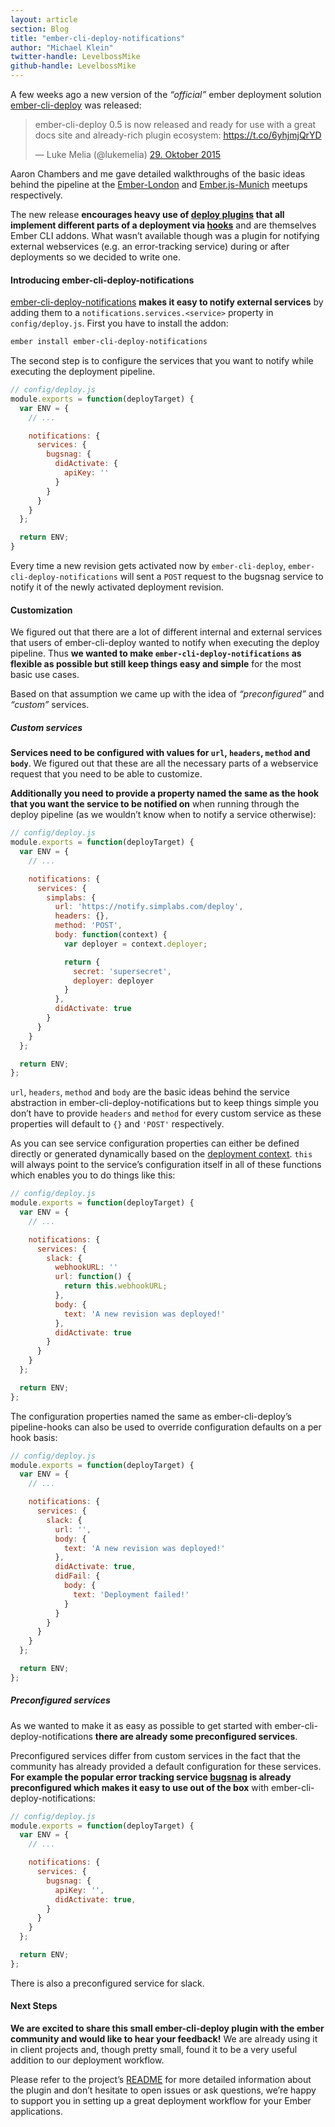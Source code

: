 ```yaml
---
layout: article
section: Blog
title: "ember-cli-deploy-notifications"
author: "Michael Klein"
twitter-handle: LevelbossMike
github-handle: LevelbossMike
---
```


A few weeks ago a new version of the _“official”_ ember deployment solution [ember-cli-deploy](http://t.umblr.com/redirect?z=http%3A%2F%2Fember-cli.github.io%2Fember-cli-deploy%2F&t=ZjdiOTNiMzU2MjQ5ZWJmMzJiNTA5YjM1OTZiMTI1M2JkMjM0ZDg1MyxrVEZrWEV4YQ%3D%3D) was released:

<blockquote class="twitter-tweet" lang="de"><p lang="en" dir="ltr">ember-cli-deploy 0.5 is now released and ready for use with a great docs site and already-rich plugin ecosystem: <a href="https://t.co/6yhjmjQrYD">https://t.co/6yhjmjQrYD</a></p>&mdash; Luke Melia (@lukemelia) <a href="https://twitter.com/lukemelia/status/659787938625134592">29. Oktober 2015</a></blockquote> <script async src="//platform.twitter.com/widgets.js" charset="utf-8"></script>

<!--break-->

Aaron Chambers and me gave detailed walkthroughs of the basic ideas behind the pipeline at the [Ember-London](http://t.umblr.com/redirect?z=https%3A%2F%2Fvimeo.com%2F139125310&t=YTU1NDVlM2JmMzQzODFhZTYyZmNkZWI0MGRiNzg4YTU0ZWUyNGE5NyxrVEZrWEV4YQ%3D%3D) and [Ember.js-Munich](http://t.umblr.com/redirect?z=https%3A%2F%2Fwww.youtube.com%2Fwatch%3Fv%3Dd4xwIv_9Cg0&t=OWRjODhkZmEwODlhOWQ5ODI0MGU4OTMwZDA4OGEwYmQyZWFmNWQ1NSxrVEZrWEV4YQ%3D%3D) meetups respectively.

The new release **encourages heavy use of [deploy plugins](http://t.umblr.com/redirect?z=http%3A%2F%2Femberobserver.com%2Fcategories%2Fember-cli-deploy-plugins&t=OGFhZmM5YzQ0ZWViM2Y3OWIxM2I0OTcyZjVjMzViMDc2NjcxMDViNixrVEZrWEV4YQ%3D%3D) that all implement different parts of a deployment via [hooks](http://t.umblr.com/redirect?z=http%3A%2F%2Fember-cli.com%2Fember-cli-deploy%2Fdocs%2Fv0.5.x%2Fpipeline-hooks%2F&t=OGU2Y2FhYzdlNDQ3ZjBiNTYxYTZmMzE0ZWM2NTg4MmUyZGZmN2YzNSxrVEZrWEV4YQ%3D%3D)** and are themselves Ember CLI addons. What wasn’t available though was a plugin for notifying external webservices (e.g. an error-tracking service) during or after deployments so we decided to write one.

#### Introducing ember-cli-deploy-notifications

[ember-cli-deploy-notifications](http://t.umblr.com/redirect?z=https%3A%2F%2Fgithub.com%2Fsimplabs%2Fember-cli-deploy-notifications&t=NGU3YTMzNDdjYmZlODk2YWNjOWVmMWIxMWE1ZGQ3ZTdkMzE0ZjFiOCxrVEZrWEV4YQ%3D%3D) **makes it easy to notify external services** by adding them to a `notifications.services.<service>` property in `config/deploy.js`. First you have to install the addon:

```bash
ember install ember-cli-deploy-notifications
```

The second step is to configure the services that you want to notify while executing the deployment pipeline.

```js
// config/deploy.js
module.exports = function(deployTarget) {
  var ENV = {
    // ...

    notifications: {
      services: {
        bugsnag: {
          didActivate: {
            apiKey: ''
          }
        }
      }
    }
  };

  return ENV;
}
```

Every time a new revision gets activated now by `ember-cli-deploy`, `ember-cli-deploy-notifications` will sent a `POST` request to the bugsnag service to notify it of the newly activated deployment revision.

#### Customization

We figured out that there are a lot of different internal and external services that users of ember-cli-deploy wanted to notify when executing the deploy pipeline. Thus **we wanted to make `ember-cli-deploy-notifications` as flexible as possible but still keep things easy and simple** for the most basic use cases.

Based on that assumption we came up with the idea of _“preconfigured”_ and _“custom”_ services.

##### Custom services

**Services need to be configured with values for `url`, `headers`, `method` and `body`**. We figured out that these are all the necessary parts of a webservice request that you need to be able to customize.

**Additionally you need to provide a property named the same as the hook that you want the service to be notified on** when running through the deploy pipeline (as we wouldn’t know when to notify a service otherwise):

```js
// config/deploy.js
module.exports = function(deployTarget) {
  var ENV = {
    // ...

    notifications: {
      services: {
        simplabs: {
          url: 'https://notify.simplabs.com/deploy',
          headers: {},
          method: 'POST',
          body: function(context) {
            var deployer = context.deployer;

            return {
              secret: 'supersecret',
              deployer: deployer
            }
          },
          didActivate: true
        }
      }
    }
  };

  return ENV;
};
```

`url`, `headers`, `method` and `body` are the basic ideas behind the service abstraction in ember-cli-deploy-notifications but to keep things simple you don’t have to provide `headers` and `method` for every custom service as these properties will default to `{}` and `'POST'` respectively.

As you can see service configuration properties can either be defined directly or generated dynamically based on the [deployment context](http://t.umblr.com/redirect?z=http%3A%2F%2Fember-cli.com%2Fember-cli-deploy%2Fdocs%2Fv0.5.x%2Fdeployment-context%2F&t=NmUzYWVmMjM2ZDY4M2FmM2NkOWEyY2MwMjkwZjU0Yjk2ZmNhNmI1MCxrVEZrWEV4YQ%3D%3D). `this` will always point to the service’s configuration itself in all of these functions which enables you to do things like this:

```js
// config/deploy.js
module.exports = function(deployTarget) {
  var ENV = {
    // ...

    notifications: {
      services: {
        slack: {
          webhookURL: ''
          url: function() {
            return this.webhookURL;
          },
          body: {
            text: 'A new revision was deployed!'
          },
          didActivate: true
        }
      }
    }
  };

  return ENV;
};
```

The configuration properties named the same as ember-cli-deploy’s pipeline-hooks can also be used to override configuration defaults on a per hook basis:

```js
// config/deploy.js
module.exports = function(deployTarget) {
  var ENV = {
    // ...

    notifications: {
      services: {
        slack: {
          url: '',
          body: {
            text: 'A new revision was deployed!'
          },
          didActivate: true,
          didFail: {
            body: {
              text: 'Deployment failed!'
            }
          }
        }
      }
    }
  };

  return ENV;
};
```

##### Preconfigured services

As we wanted to make it as easy as possible to get started with ember-cli-deploy-notifications **there are already some preconfigured services**.

Preconfigured services differ from custom services in the fact that the community has already provided a default configuration for these services. **For example the popular error tracking service [bugsnag](http://t.umblr.com/redirect?z=https%3A%2F%2Fbugsnag.com&t=N2RlYTkzZGViNzEzNTY5YTQ5ZjljOGM2ZTJhNzMzZTQ0ZTI3NjIwMSxrVEZrWEV4YQ%3D%3D) is already preconfigured which makes it easy to use out of the box** with ember-cli-deploy-notifications:

```js
// config/deploy.js
module.exports = function(deployTarget) {
  var ENV = {
    // ...

    notifications: {
      services: {
        bugsnag: {
          apiKey: '',
          didActivate: true,
        }
      }
    }
  };

  return ENV;
};
```

There is also a preconfigured service for slack.

#### Next Steps

**We are excited to share this small ember-cli-deploy plugin with the ember community and would like to hear your feedback!** We are already using it in client projects and, though pretty small, found it to be a very useful addition to our deployment workflow.

Please refer to the project’s [README](https://github.com/simplabs/ember-cli-deploy-notifications#readme) for more detailed information about the plugin and don’t hesitate to open issues or ask questions, we’re happy to support you in setting up a great deployment workflow for your Ember applications.
